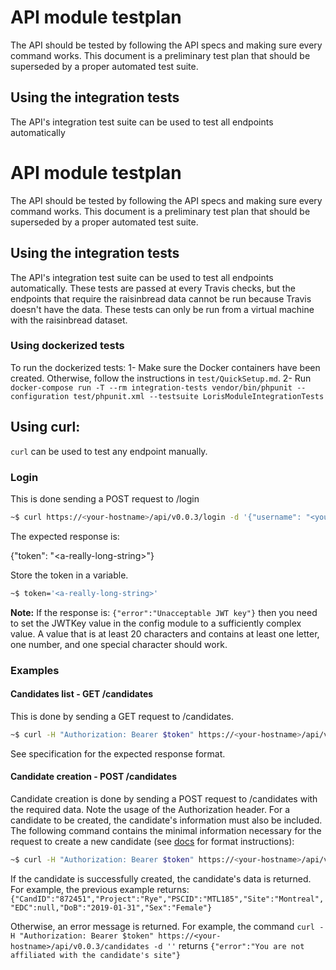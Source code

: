 # API module testplan
 
The API should be tested by following the API specs and making sure every command works.
This document is a preliminary test plan that should be superseded by a proper automated test suite.

## Using the integration tests
The API's integration test suite can be used to test all endpoints automatically

# API module testplan
 
The API should be tested by following the API specs and making sure every command works.
This document is a preliminary test plan that should be superseded by a proper automated test suite.

## Using the integration tests
The API's integration test suite can be used to test all endpoints automatically. These tests are passed at every Travis checks, but the endpoints that require the raisinbread data cannot be run because Travis doesn't have the data. These tests can only be run from a virtual machine with the raisinbread dataset.

### Using dockerized tests
To run the dockerized tests:
1- Make sure the Docker containers have been created. Otherwise, follow the instructions in `test/QuickSetup.md`.
2- Run `docker-compose run -T --rm integration-tests vendor/bin/phpunit --configuration test/phpunit.xml --testsuite LorisModuleIntegrationTests`

## Using curl:
`curl` can be used to test any endpoint manually.
### Login
This is done sending a POST request to /login
```bash
~$ curl https://<your-hostname>/api/v0.0.3/login -d '{"username": "<your-username>", "password": "<your-password>"}'
```

The expected response is:

{"token": "\<a-really-long-string>"}

Store the token in a variable.
```bash
~$ token='<a-really-long-string>'
```

**Note:** If the response is: `{"error":"Unacceptable JWT key"}` then you need to set the JWTKey value in the config module to a sufficiently complex value. A value that is at least 20 characters and contains at least one letter, one number, and one special character should work.


### Examples
#### Candidates list - GET /candidates
This is done by sending a GET request to /candidates.
```bash
~$ curl -H "Authorization: Bearer $token" https://<your-hostname>/api/v0.0.3/candidates
```

See specification for the expected response format.

#### Candidate creation - POST /candidates
Candidate creation is done by sending a POST request to /candidates with the required data. Note the usage of the Authorization header. For a candidate to be created, the candidate's information must also be included. The following command contains the minimal information necessary for the request to create a new candidate (see [docs](../../../docs/wiki/99_Developers/LORIS-REST-API-0.0.3-dev.md#30-candidate-api) for format instructions):

```bash
~$ curl -H "Authorization: Bearer $token" https://<your-hostname>/api/v0.0.3/candidates -d '{"Candidate":{"Project":"Rye","Site":"Montreal","DoB":"2019-01-31", "Sex":"Female"}}' 
```

If the candidate is successfully created, the candidate's data is returned. For example, the previous example returns: `{"CandID":"872451","Project":"Rye","PSCID":"MTL185","Site":"Montreal","EDC":null,"DoB":"2019-01-31","Sex":"Female"}`

Otherwise, an error message is returned. For example, the command `curl -H "Authorization: Bearer $token" https://<your-hostname>/api/v0.0.3/candidates -d ''` returns `{"error":"You are not affiliated with the candidate's site"}`
